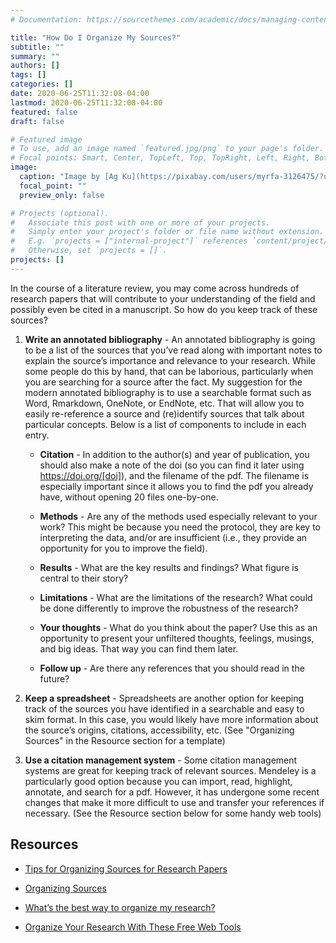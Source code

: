 ```yaml
---
# Documentation: https://sourcethemes.com/academic/docs/managing-content/

title: "How Do I Organize My Sources?"
subtitle: ""
summary: ""
authors: []
tags: []
categories: []
date: 2020-06-25T11:32:08-04:00
lastmod: 2020-06-25T11:32:08-04:00
featured: false
draft: false

# Featured image
# To use, add an image named `featured.jpg/png` to your page's folder.
# Focal points: Smart, Center, TopLeft, Top, TopRight, Left, Right, BottomLeft, Bottom, BottomRight.
image:
  caption: "Image by [Ag Ku](https://pixabay.com/users/myrfa-3126475/?utm_source=link-attribution&amp;utm_medium=referral&amp;utm_campaign=image&amp;utm_content=1614223) from [Pixabay](https://pixabay.com/?utm_source=link-attribution&amp;utm_medium=referral&amp;utm_campaign=image&amp;utm_content=1614223)"
  focal_point: ""
  preview_only: false

# Projects (optional).
#   Associate this post with one or more of your projects.
#   Simply enter your project's folder or file name without extension.
#   E.g. `projects = ["internal-project"]` references `content/project/deep-learning/index.md`.
#   Otherwise, set `projects = []`.
projects: []
---
```


In the course of a literature review, you may come across hundreds of research papers that will contribute to your understanding of the field and possibly even be cited in a manuscript. So how do you keep track of these sources?

1. **Write an annotated bibliography** - An annotated bibliography is going to be a list of the sources that you’ve read along with important notes to explain the source’s importance and relevance to your research. While some people do this by hand, that can be laborious, particularly when you are searching for a source after the fact. My suggestion for the modern annotated bibliography is to use a searchable format such as Word, Rmarkdown, OneNote, or EndNote, etc. That will allow you to easily re-reference a source and (re)identify sources that talk about particular concepts. Below is a list of components to include in each entry.

    * **Citation** - In addition to the author(s) and year of publication, you should also make a note of the doi (so you can find it later using https://doi.org/[doi]), and the filename of the pdf. The filename is especially important since it allows you to find the pdf you already have, without opening 20 files one-by-one.

    * **Methods** - Are any of the methods used especially relevant to your work? This might be because you need the protocol, they are key to interpreting the data, and/or are insufficient (i.e., they provide an opportunity for you to improve the field).

    * **Results** - What are the key results and findings? What figure is central to their story?

    * **Limitations** - What are the limitations of the research? What could be done differently to improve the robustness of the research?

    * **Your thoughts** - What do you think about the paper? Use this as an opportunity to present your unfiltered thoughts, feelings, musings, and big ideas. That way you can find them later.

    * **Follow up** - Are there any references that you should read in the future?

1. **Keep a spreadsheet** - Spreadsheets are another option for keeping track of the sources you have identified in a searchable and easy to skim format. In this case, you would likely have more information about the source’s origins, citations, accessibility, etc. (See "Organizing Sources" in the Resource section for a template)

1. **Use a citation management system** - Some citation management systems are great for keeping track of relevant sources. Mendeley is a particularly good option because you can import, read, highlight, annotate, and search for a pdf. However, it has undergone some recent changes that make it more difficult to use and transfer your references if necessary. (See the Resource section below for some handy web tools)


## Resources

* [Tips for Organizing Sources for Research Papers](https://habitsofatravellingarchaeologist.com/tips-for-organizing-sources-for-research-papers/)

* [Organizing Sources](https://research.ewu.edu/c.php?g=53632&p=2986487)

* [What’s the best way to organize my research?](https://beryliveylibrary.wordpress.com/2018/02/13/organize-research/)

* [Organize Your Research With These Free Web Tools](https://www.lifewire.com/organize-research-3483046)
